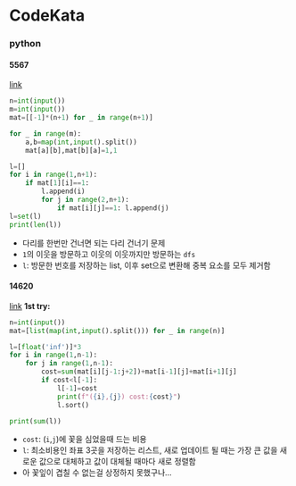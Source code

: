 # CodeKata
### python
#### 5567
[link](https://www.acmicpc.net/problem/5567)

```python
n=int(input())
m=int(input())
mat=[[-1]*(n+1) for _ in range(n+1)]

for _ in range(m):
    a,b=map(int,input().split())
    mat[a][b],mat[b][a]=1,1

l=[]
for i in range(1,n+1):
    if mat[1][i]==1:
        l.append(i)
        for j in range(2,n+1):
            if mat[i][j]==1: l.append(j)
l=set(l)
print(len(l))
```
- 다리를 한번만 건너면 되는 다리 건너기 문제
- `1`의 이웃을 방문하고 이웃의 이웃까지만 방문하는 `dfs`
- `l`: 방문한 번호를 저장하는 list, 이후 set으로 변환해 중복 요소를 모두 제거함

#### 14620
[link](https://www.acmicpc.net/problem/14620)
<b>1st try:</b>

```python
n=int(input())
mat=[list(map(int,input().split())) for _ in range(n)]

l=[float('inf')]*3
for i in range(1,n-1):
    for j in range(1,n-1):
        cost=sum(mat[i][j-1:j+2])+mat[i-1][j]+mat[i+1][j]
        if cost<l[-1]:
            l[-1]=cost
            print(f"({i},{j}) cost:{cost}")
            l.sort()

print(sum(l))
```
- `cost`: (`i`,`j`)에 꽃을 심었을때 드는 비용
- `l`: 최소비용인 좌표 3곳을 저장하는 리스트, 새로 업데이트 될 때는 가장 큰 값을 새로운 값으로 대체하고 값이 대체될 때마다 새로 정렬함
- 아 꽃잎이 겹칠 수 없는걸 상정하지 못했구나...